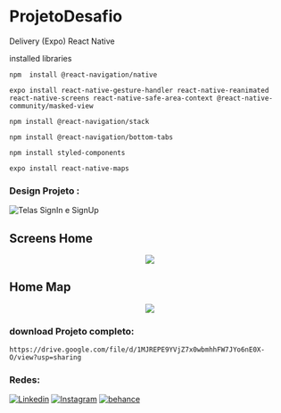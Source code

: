 # ProjetoDesafio
Delivery (Expo) React Native


installed libraries
```
npm  install @react-navigation/native
```

```
expo install react-native-gesture-handler react-native-reanimated react-native-screens react-native-safe-area-context @react-native-community/masked-view

```

```
npm install @react-navigation/stack
```
```
npm install @react-navigation/bottom-tabs
```

```
npm install styled-components
```
```
expo install react-native-maps
```


### Design Projeto :

![Telas SignIn e SignUp ](https://github.com/joaopedro29/ProjetoDesafio/blob/main/image/designTemplate.png)

## Screens Home

<div align="center">
<img src="https://github.com/joaopedro29/ProjetoDesafio/blob/main/image/FluxTabBargif.png" >

</div>

## Home Map

<div align="center">
<img src="https://github.com/joaopedro29/ProjetoDesafio/blob/main/image/gifMap.gif" >

</div>

### download Projeto completo:

```
https://drive.google.com/file/d/1MJREPE9YVjZ7x0wbmhhFW7JYo6nE0X-O/view?usp=sharing

```

### Redes:


 [![Linkedin](https://img.shields.io/badge/-LinkedIn-blue?style=flat-square&logo=Linkedin&logoColor=white&link=https://www.linkedin.com/in/joão-pedro-pereira-de-souza-91a0b51b6)](https://www.linkedin.com/in/joão-pedro-pereira-de-souza-91a0b51b6) [![Instagram](https://img.shields.io/badge/-Instagram-9b59b6?style=flat-square&logo=Instagram&logoColor=white&link=https://www.instagram.com/jppereirass/)](https://www.instagram.com/jppereirass/) [![behance](https://img.shields.io/badge/-behance-2980b9?style=flat-square&logo=behance&logoColor=white&link=https://www.behance.net/joopedrosouza3)](https://www.behance.net/joopedrosouza3)

